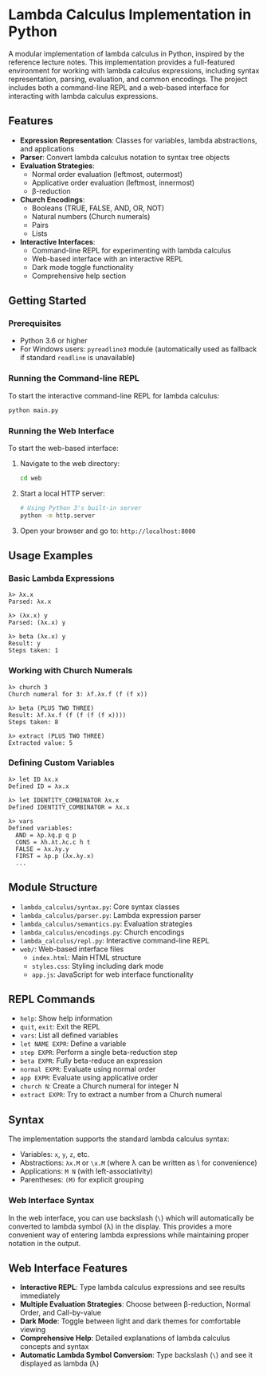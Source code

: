 # Lambda Calculus Implementation in Python

A modular implementation of lambda calculus in Python, inspired by the reference lecture notes. This implementation provides a full-featured environment for working with lambda calculus expressions, including syntax representation, parsing, evaluation, and common encodings. The project includes both a command-line REPL and a web-based interface for interacting with lambda calculus expressions.

## Features

- **Expression Representation**: Classes for variables, lambda abstractions, and applications
- **Parser**: Convert lambda calculus notation to syntax tree objects
- **Evaluation Strategies**: 
  - Normal order evaluation (leftmost, outermost)
  - Applicative order evaluation (leftmost, innermost)
  - β-reduction
- **Church Encodings**:
  - Booleans (TRUE, FALSE, AND, OR, NOT)
  - Natural numbers (Church numerals)
  - Pairs
  - Lists
- **Interactive Interfaces**:
  - Command-line REPL for experimenting with lambda calculus
  - Web-based interface with an interactive REPL
  - Dark mode toggle functionality
  - Comprehensive help section

## Getting Started

### Prerequisites

- Python 3.6 or higher
- For Windows users: `pyreadline3` module (automatically used as fallback if standard `readline` is unavailable)

### Running the Command-line REPL

To start the interactive command-line REPL for lambda calculus:

```bash
python main.py
```

### Running the Web Interface

To start the web-based interface:

1. Navigate to the web directory:
   ```bash
   cd web
   ```

2. Start a local HTTP server:
   ```bash
   # Using Python 3's built-in server
   python -m http.server
   ```

3. Open your browser and go to: `http://localhost:8000`

## Usage Examples

### Basic Lambda Expressions

```
λ> λx.x
Parsed: λx.x

λ> (λx.x) y
Parsed: (λx.x) y

λ> beta (λx.x) y
Result: y
Steps taken: 1
```

### Working with Church Numerals

```
λ> church 3
Church numeral for 3: λf.λx.f (f (f x))

λ> beta (PLUS TWO THREE)
Result: λf.λx.f (f (f (f (f x))))
Steps taken: 8

λ> extract (PLUS TWO THREE)
Extracted value: 5
```

### Defining Custom Variables

```
λ> let ID λx.x
Defined ID = λx.x

λ> let IDENTITY_COMBINATOR λx.x
Defined IDENTITY_COMBINATOR = λx.x

λ> vars
Defined variables:
  AND = λp.λq.p q p
  CONS = λh.λt.λc.c h t
  FALSE = λx.λy.y
  FIRST = λp.p (λx.λy.x)
  ...
```

## Module Structure

- `lambda_calculus/syntax.py`: Core syntax classes
- `lambda_calculus/parser.py`: Lambda expression parser
- `lambda_calculus/semantics.py`: Evaluation strategies
- `lambda_calculus/encodings.py`: Church encodings
- `lambda_calculus/repl.py`: Interactive command-line REPL
- `web/`: Web-based interface files
  - `index.html`: Main HTML structure
  - `styles.css`: Styling including dark mode
  - `app.js`: JavaScript for web interface functionality

## REPL Commands

- `help`: Show help information
- `quit`, `exit`: Exit the REPL
- `vars`: List all defined variables
- `let NAME EXPR`: Define a variable
- `step EXPR`: Perform a single beta-reduction step
- `beta EXPR`: Fully beta-reduce an expression
- `normal EXPR`: Evaluate using normal order
- `app EXPR`: Evaluate using applicative order
- `church N`: Create a Church numeral for integer N
- `extract EXPR`: Try to extract a number from a Church numeral

## Syntax

The implementation supports the standard lambda calculus syntax:

- Variables: `x`, `y`, `z`, etc.
- Abstractions: `λx.M` or `\x.M` (where λ can be written as \ for convenience)
- Applications: `M N` (with left-associativity)
- Parentheses: `(M)` for explicit grouping

### Web Interface Syntax

In the web interface, you can use backslash (`\`) which will automatically be converted to lambda symbol (λ) in the display. This provides a more convenient way of entering lambda expressions while maintaining proper notation in the output.

## Web Interface Features

- **Interactive REPL**: Type lambda calculus expressions and see results immediately
- **Multiple Evaluation Strategies**: Choose between β-reduction, Normal Order, and Call-by-value
- **Dark Mode**: Toggle between light and dark themes for comfortable viewing
- **Comprehensive Help**: Detailed explanations of lambda calculus concepts and syntax
- **Automatic Lambda Symbol Conversion**: Type backslash (`\`) and see it displayed as lambda (λ)